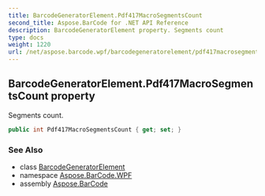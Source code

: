 ```yaml
---
title: BarcodeGeneratorElement.Pdf417MacroSegmentsCount
second_title: Aspose.BarCode for .NET API Reference
description: BarcodeGeneratorElement property. Segments count
type: docs
weight: 1220
url: /net/aspose.barcode.wpf/barcodegeneratorelement/pdf417macrosegmentscount/
---
```

## BarcodeGeneratorElement.Pdf417MacroSegmentsCount property

Segments count.

```csharp
public int Pdf417MacroSegmentsCount { get; set; }
```

### See Also

* class [BarcodeGeneratorElement](../)
* namespace [Aspose.BarCode.WPF](../../../aspose.barcode.wpf/)
* assembly [Aspose.BarCode](../../../)



